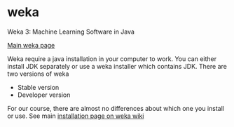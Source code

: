# weka 


Weka 3: Machine Learning Software in Java


[Main weka page](https://www.cs.waikato.ac.nz/ml/weka/)


Weka require a java installation in your computer to work.
You can either install JDK separately or use a weka installer which contains JDK.
There are two versions of weka 

- Stable version
- Developer version

For our course, there are almost no differences about which one you install or use.
See main [installation page on weka wiki](https://waikato.github.io/weka-wiki/downloading_weka)




